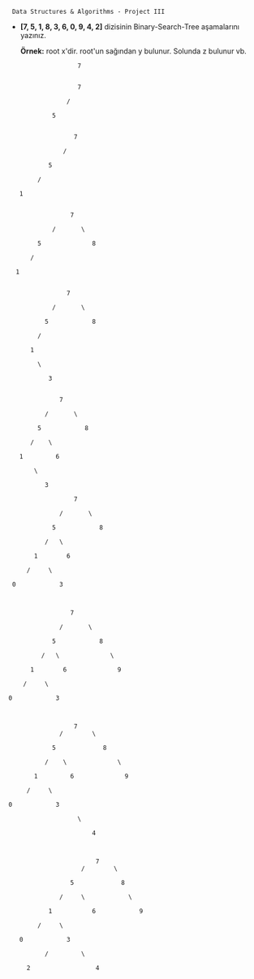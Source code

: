      Data Structures & Algorithms - Project III
 
 
 - **[7, 5, 1, 8, 3, 6, 0, 9, 4, 2]** dizisinin Binary-Search-Tree aşamalarını yazınız.
    
    **Örnek:** root x'dir. root'un sağından y bulunur. Solunda z bulunur vb.

 ```
                    7
 ```
   
```
   
                   7
                   
                /      
                
            5      
            
 ```      
 ```    
                   7
                    
                /       
                
            5        
            
         /
         
    1
    
  ```
  ```
                   7
                   
              /       \
              
          5              8
            
        /
          
    1
    
   ```    
       
  ```     
                  7
                  
              /       \
              
            5            8
            
          /   
          
        1        
        
          \
          
             3
             

```

                  7
  
              /       \
              
            5            8
            
          /    \
          
       1         6       

           \

              3
              
              
```
                  7
                  
              /       \
              
            5            8
            
          /   \
          
       1        6       

     /     \

 0            3
 
 
 ```
 ```
                  7
                  
               /       \
               
             5            8
             
          /   \              \
          
       1        6              9     
       
     /     \
  
 0            3
 

 ```
 
 ```
  
                   7
               /        \
               
             5             8
             
           /    \              \
           
        1         6              9     

      /     \

 0            3

                    \

                        4
                        
                        
  ```
    
 
    
    
 ```
                         7
                     /        \
               
                  5             8
             
               /     \            \
           
            1           6            9     

         /     \

    0            3

           /         \

      2                  4
       
 ```
